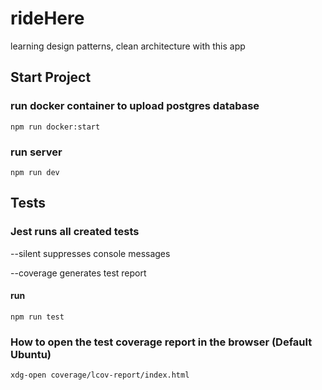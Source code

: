 # rideHere
learning design patterns, clean architecture with this app

## Start Project
### run docker container to upload postgres database
``` 
npm run docker:start
 ```
### run server
```
npm run dev
```

## Tests
### Jest runs all created tests
--silent suppresses console messages

--coverage generates test report
#### run 
```
npm run test
```
### How to open the test coverage report in the browser (Default Ubuntu)
```
xdg-open coverage/lcov-report/index.html
```
